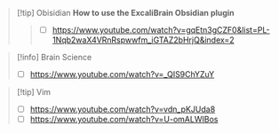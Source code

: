 
> [!tip] Obisidian
**How to use the ExcaliBrain Obsidian plugin**
> > - [ ]  https://www.youtube.com/watch?v=gqEtn3gCZF0&list=PL-1Nqb2waX4VRnRspwwfm_iGTAZ2bHrjQ&index=2
> > 



> [!info] Brain Science
> - [ ]  https://www.youtube.com/watch?v=_QIS9ChYZuY



> [!tip] Vim
> - [ ] https://www.youtube.com/watch?v=vdn_pKJUda8
> - [ ] https://www.youtube.com/watch?v=U-omALWIBos



